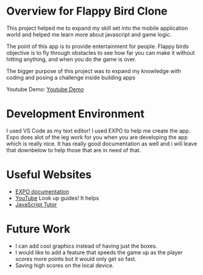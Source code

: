 # Overview for Flappy Bird Clone
This project helped me to expand my skill set into the mobile application world and helped me learn more about javascript and game logic.

The point of this app is to provide entertainment for people. Flappy birds objective is to fly through obstacles to see how far you can make it without hitting anything, and when you do the game is over.

The bigger purpose of this project was to expand my knowledge with coding and posing a challenge inside building apps

Youtube Demo: [Youtube Demo](https://youtu.be/eJ9DmWVx3kg)

# Development Environment
I used VS Code as my text editor! 
I used EXPO to help me create the app. Expo does alot of the leg work for you when you are developing the app which is really nice. It has really good documentation as well and i will leave that downbelow to help those that are in need of that. 

# Useful Websites
* [EXPO documentation](https://docs.expo.dev/)
* [YouTube](https://www.youtube.com/) Look up guides! It helps 
* [JavaScript Tutor](https://www.w3schools.com/js/DEFAULT.asp)

# Future Work
* I can add cool graphics instead of having just the boxes. 
* I would like to add a feature that speeds the game up as the player scores more points but it would only get so fast.
* Saving high scores on the local device. 
